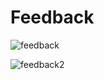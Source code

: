 # Feedback

![feedback](https://user-images.githubusercontent.com/82974297/188016944-fe206ecb-d325-4a30-b797-af372b64a7d8.jpg)

![feedback2](https://user-images.githubusercontent.com/82974297/188017930-2a4b20e3-5878-4574-993d-357ae193d809.jpg)
